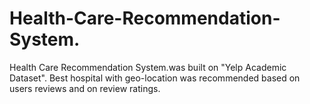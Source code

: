 # Health-Care-Recommendation-System.
Health Care Recommendation System.was built on "Yelp Academic Dataset". Best hospital with geo-location was recommended based on users reviews and on review ratings.
